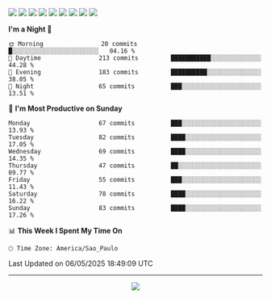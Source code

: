 <p>
  <img src="https://img.shields.io/badge/go-%2300ADD8.svg?style=for-the-badge&logo=go&logoColor=white">
  <img src="https://img.shields.io/badge/typescript-%23007ACC.svg?style=for-the-badge&logo=typescript&logoColor=white">
  <img src="https://img.shields.io/badge/node.js-6DA55F?style=for-the-badge&logo=node.js&logoColor=white">
  <img src="https://img.shields.io/badge/python-3670A0?style=for-the-badge&logo=python&logoColor=ffdd54">
  <img src="https://img.shields.io/badge/Laravel-FF2D20?style=for-the-badge&logo=laravel&logoColor=white">
  <img src="https://img.shields.io/badge/html5-%23E34F26.svg?style=for-the-badge&logo=html5&logoColor=white">
  <img src="https://img.shields.io/badge/css3-%231572B6.svg?style=for-the-badge&logo=css3&logoColor=white">
  <img src="https://img.shields.io/badge/tailwindcss-%2338B2AC.svg?style=for-the-badge&logo=tailwind-css&logoColor=white">
  <img src="https://img.shields.io/badge/AWS-%23FF9900.svg?style=for-the-badge&logo=amazon-aws&logoColor=white">
</p>

<!--START_SECTION:waka-->
**I'm a Night 🦉** 

```text
🌞 Morning                20 commits          █░░░░░░░░░░░░░░░░░░░░░░░░   04.16 % 
🌆 Daytime                213 commits         ███████████░░░░░░░░░░░░░░   44.28 % 
🌃 Evening                183 commits         ██████████░░░░░░░░░░░░░░░   38.05 % 
🌙 Night                  65 commits          ███░░░░░░░░░░░░░░░░░░░░░░   13.51 % 
```
📅 **I'm Most Productive on Sunday** 

```text
Monday                   67 commits          ███░░░░░░░░░░░░░░░░░░░░░░   13.93 % 
Tuesday                  82 commits          ████░░░░░░░░░░░░░░░░░░░░░   17.05 % 
Wednesday                69 commits          ████░░░░░░░░░░░░░░░░░░░░░   14.35 % 
Thursday                 47 commits          ██░░░░░░░░░░░░░░░░░░░░░░░   09.77 % 
Friday                   55 commits          ███░░░░░░░░░░░░░░░░░░░░░░   11.43 % 
Saturday                 78 commits          ████░░░░░░░░░░░░░░░░░░░░░   16.22 % 
Sunday                   83 commits          ████░░░░░░░░░░░░░░░░░░░░░   17.26 % 
```


📊 **This Week I Spent My Time On** 

```text
🕑︎ Time Zone: America/Sao_Paulo
```


 Last Updated on 06/05/2025 18:49:09 UTC
<!--END_SECTION:waka-->

---
<p align="center">
  <img src="https://visitcount.itsvg.in/api?id=OrlatoDev&icon=0&color=12">
</p>

